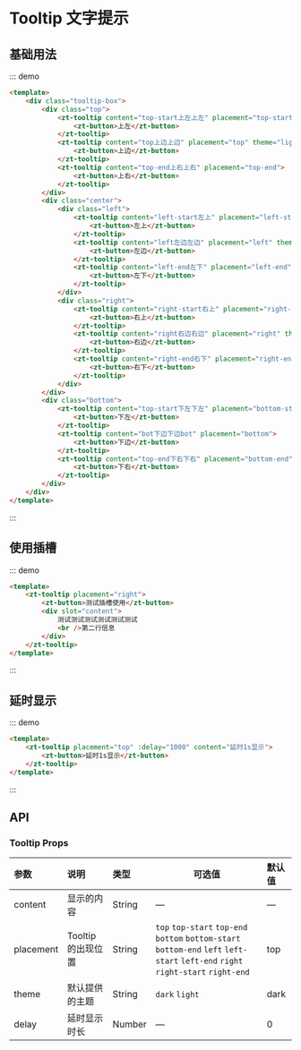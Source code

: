 # Tooltip 文字提示

## 基础用法

::: demo

```html
<template>
    <div class="tooltip-box">
        <div class="top">
            <zt-tooltip content="top-start上左上左" placement="top-start" theme="light">
                <zt-button>上左</zt-button>
            </zt-tooltip>
            <zt-tooltip content="top上边上边" placement="top" theme="light">
                <zt-button>上边</zt-button>
            </zt-tooltip>
            <zt-tooltip content="top-end上右上右" placement="top-end">
                <zt-button>上右</zt-button>
            </zt-tooltip>
        </div>
        <div class="center">
            <div class="left">
                <zt-tooltip content="left-start左上" placement="left-start">
                    <zt-button>左上</zt-button>
                </zt-tooltip>
                <zt-tooltip content="left左边左边" placement="left" theme="light">
                    <zt-button>左边</zt-button>
                </zt-tooltip>
                <zt-tooltip content="left-end左下" placement="left-end">
                    <zt-button>左下</zt-button>
                </zt-tooltip>
            </div>
            <div class="right">
                <zt-tooltip content="right-start右上" placement="right-start">
                    <zt-button>右上</zt-button>
                </zt-tooltip>
                <zt-tooltip content="right右边右边" placement="right" theme="light">
                    <zt-button>右边</zt-button>
                </zt-tooltip>
                <zt-tooltip content="right-end右下" placement="right-end">
                    <zt-button>右下</zt-button>
                </zt-tooltip>
            </div>
        </div>
        <div class="bottom">
            <zt-tooltip content="top-start下左下左" placement="bottom-start" theme="light">
                <zt-button>下左</zt-button>
            </zt-tooltip>
            <zt-tooltip content="bot下边下边bot" placement="bottom">
                <zt-button>下边</zt-button>
            </zt-tooltip>
            <zt-tooltip content="top-end下右下右" placement="bottom-end">
                <zt-button>下右</zt-button>
            </zt-tooltip>
        </div>
    </div>
</template>
```

:::

## 使用插槽

::: demo

```html
<template>
    <zt-tooltip placement="right">
        <zt-button>测试插槽使用</zt-button>
        <div slot="content">
            测试测试测试测试测试测试
            <br />第二行信息
        </div>
    </zt-tooltip>
</template>
```

:::

## 延时显示

::: demo

```html
<template>
    <zt-tooltip placement="top" :delay="1000" content="延时1s显示">
        <zt-button>延时1s显示</zt-button>
    </zt-tooltip>
</template>
```

:::

## API

### Tooltip Props

| 参数      | 说明               | 类型   | 可选值                                                                                                                            | 默认值 |
| :-------- | :----------------- | :----- | --------------------------------------------------------------------------------------------------------------------------------- | :----- |
| content   | 显示的内容         | String | —                                                                                                                                 | —      |
| placement | Tooltip 的出现位置 | String | `top` `top-start` `top-end` `bottom` `bottom-start` `bottom-end` `left` `left-start` `left-end` `right` `right-start` `right-end` | top    |
| theme     | 默认提供的主题     | String | `dark` `light`                                                                                                                    | dark   |
| delay     | 延时显示时长       | Number | —                                                                                                                                 | 0      |

